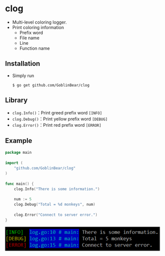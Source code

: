 # clog

- Multi-level coloring logger.
- Print coloring information
    - Prefix word
    - File name
    - Line
    - Function name 

## <font color="#099BFF"><i class="fa fa-splotch"></i></font> Installation

- Simply run
    ```shell
    $ go get github.com/GoblinBear/clog
    ```

## Library

- `clog.Info()`：Print greed prefix word `[INFO]`
- `clog.Debug()`：Print yellow prefix word `[DEBUG]`
- `clog.Error()`：Print red prefix word `[ERROR]`

## Example

```go
package main

import (
    "github.com/GoblinBear/clog"
)

func main() {
    clog.Info("There is some information.")

    num := 5
    clog.Debug("Total = %d monkeys", num)
    
    clog.Error("Connect to server error.")
}
```
![](https://github.com/GoblinBear/clog/blob/master/console.png)